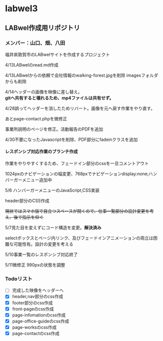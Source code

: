# labwel3

## LABwel作成用リポジトリ

### メンバー：山口、畑、八田

福井県敦賀市のLABwelサイトを作成するプロジェクト

4/13LABwelのread.md作成

4/13LABwelからの依頼で会社情報のwalking-forest.jpgを削除  imagesフォルダからも削除

4/14ヘッダーの画像を映像に差し替え。  
**gitへ共有すると壊れるため、mp4ファイルは共有せず。**

4/28誤ってヘッダーを消したためリバート。画像を元へ戻す作業をやり直す。

あとpage-contact.phpを微修正

事業所説明のページを修正。活動報告のPDFを追加

4/30不要になったJavascriptを削除、PDF部分にfadeinクラスを追加

#### レスポンシブ対応作業のブランチ作成

作業をやりやすくするため、フェードイン部分のcssを一旦コメントアウト

1024pxのナビゲーションの幅変更、768pxでナビゲーションdisplay:none;ハンバーガーメニュー追加中

5/6 ハンバーガーメニューのJavaScript,CSS実装

header部分のCSS作成

~~現状ではスマホ版で目立つスペースが開くので、仕事一覧部分の設計変更を考え、後で指示を仰ぐ~~

5/7見た目を変えずにコード構造を変更。**解決済み**

selectボックスとページ内リンク、及びフェードインアニメーションの両立は困難な可能性有。設計の変更を考える

5/10事業一覧のレスポンシブ対応終了

5/11微修正 990pxの状態を調整

### Todoリスト

- [ ] 完成した映像をヘッダーへ
- [x] header,nav部分のcss作成
- [x] footer部分のcss作成
- [x] front-pageのcss作成
- [x] page-infomationのcss作成
- [x] page-office-guideのcss作成
- [x] page-worksのcss作成
- [x] page-contactのcss作成
